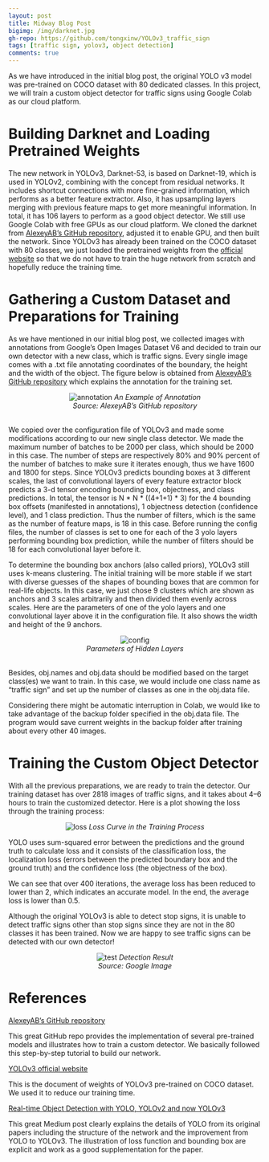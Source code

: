 ```yaml
---
layout: post
title: Midway Blog Post
bigimg: /img/darknet.jpg
gh-repo: https://github.com/tongxinw/YOLOv3_traffic_sign
tags: [traffic sign, yolov3, object detection]
comments: true
---
```


As we have introduced in the initial blog post, the original YOLO v3 model was pre-trained on COCO dataset with 80 dedicated classes. In this project, we will train a custom object detector for traffic signs using Google Colab as our cloud platform. 

# Building Darknet and Loading Pretrained Weights


The new network in YOLOv3, Darknet-53, is based on Darknet-19, which is used in YOLOv2, combining with the concept from residual networks. It includes shortcut connections with more fine-grained information, which performs as a better feature extractor. Also, it has upsampling layers merging with previous feature maps to get more meaningful information. In total, it has 106 layers to perform as a good object detector. We still use Google Colab with free GPUs as our cloud platform. We cloned the darknet from [AlexeyAB’s GitHub repository](https://github.com/AlexeyAB/darknet), adjusted it to enable GPU, and then built the network. Since YOLOv3 has already been trained on the COCO dataset with 80 classes, we just loaded the pretrained weights from the [official website](https://pjreddie.com/media/files/yolov3.weights) so that we do not have to train the huge network from scratch and hopefully reduce the training time.

# Gathering a Custom Dataset and Preparations for Training

As we have mentioned in our initial blog post, we collected images with annotations from Google’s Open Images Dataset V6 and decided to train our own detector with a new class, which is traffic signs. Every single image comes with a .txt file annotating coordinates of the boundary, the height and the width of the object. The figure below is obtained from [AlexeyAB’s GitHub repository](https://github.com/AlexeyAB/darknet) which explains the annotation for the training set.

<div style="text-align:center;">
  <img src="https://miro.medium.com/max/1400/1*5Ok-XrHyu3qBzwGPEi3-bA.png" alt="annotation">
  <em>An Example of Annotation</em>
  <br><em>Source: AlexeyAB’s GitHub repository</em>
</div>
<br/>

We copied over the configuration file of YOLOv3 and made some modifications according to our new single class detector. We made the maximum number of batches to be 2000 per class, which should be 2000 in this case. The number of steps are respectively 80% and 90% percent of the number of batches to make sure it iterates enough, thus we have 1600 and 1800 for steps. Since YOLOv3 predicts bounding boxes at 3 different scales, the last of convolutional layers of every feature extractor block predicts a 3-d tensor encoding bounding box, objectness, and class predictions. In total, the tensor is N * N * ((4+1+1) * 3) for the 4 bounding box offsets (manifested in annotations), 1 objectness detection (confidence level), and 1 class prediction. Thus the number of filters, which is the same as the number of feature maps, is 18 in this case. Before running the config files, the number of classes is set to one for each of the 3 yolo layers performing bounding box prediction, while the number of filters should be 18 for each convolutional layer before it.

To determine the bounding box anchors (also called priors), YOLOv3 still uses k-means clustering. The initial training will be more stable if we start with diverse guesses of the shapes of bounding boxes that are common for real-life objects. In this case, we just chose 9 clusters which are shown as anchors and 3 scales arbitrarily and then divided them evenly across scales. Here are the parameters of one of the yolo layers and one convolutional layer above it in the configuration file. It also shows the width and height of the 9 anchors.


<div style="text-align:center;">
  <img src="https://miro.medium.com/max/1400/1*_vEBoR5t48PbBlg0SYTg-w.png" alt="config">
  <br><em>Parameters of Hidden Layers</em>
</div>
<br/>

Besides, obj.names and obj.data should be modified based on the target class(es) we want to train. In this case, we would include one class name as “traffic sign” and set up the number of classes as one in the obj.data file.

Considering there might be automatic interruption in Colab, we would like to take advantage of the backup folder specified in the obj.data file. The program would save current weights in the backup folder after training about every other 40 images.

# Training the Custom Object Detector

With all the previous preparations, we are ready to train the detector. Our training dataset has over 2818 images of traffic signs, and it takes about 4–6 hours to train the customized detector. Here is a plot showing the loss through the training process:

<div style="text-align:center;">
  <img src="https://miro.medium.com/max/1400/1*BnRXb2R22IDazgy_sBrICQ.png" alt="loss">
  <em>Loss Curve in the Training Process</em>
</div>

YOLO uses sum-squared error between the predictions and the ground truth to calculate loss and it consists of the classification loss, the localization loss (errors between the predicted boundary box and the ground truth) and the confidence loss (the objectness of the box). 

We can see that over 400 iterations, the average loss has been reduced to lower than 2, which indicates an accurate model. In the end, the average loss is lower than 0.5.

Although the original YOLOv3 is able to detect stop signs, it is unable to detect traffic signs other than stop signs since they are not in the 80 classes it has been trained. Now we are happy to see traffic signs can be detected with our own detector!

<div style="text-align:center;">
  <img src="https://miro.medium.com/max/1400/1*9Aeuaxp7nGYaRxOJz4I7Pw.png" alt="test">
  <em>Detection Result</em>
  <br><em>Source: Google Image</em>
</div>

# References

[AlexeyAB’s GitHub repository](https://github.com/AlexeyAB/darknet)

   This great GitHub repo provides the implementation of several pre-trained models and illustrates how to train a custom detector. We basically followed this step-by-step tutorial to build our network.

[YOLOv3 official website](https://pjreddie.com/media/files/yolov3.weights)

   This is the document of weights of YOLOv3 pre-trained on COCO dataset. We used it to reduce our training time.

[Real-time Object Detection with YOLO, YOLOv2 and now YOLOv3](https://medium.com/@jonathan_hui/real-time-object-detection-with-yolo-yolov2-28b1b93e2088)

   This great Medium post clearly explains the details of YOLO from its original papers including the structure of the network and the improvement from YOLO to YOLOv3. The illustration of loss function and bounding box are explicit and work as a good supplementation for the paper.



